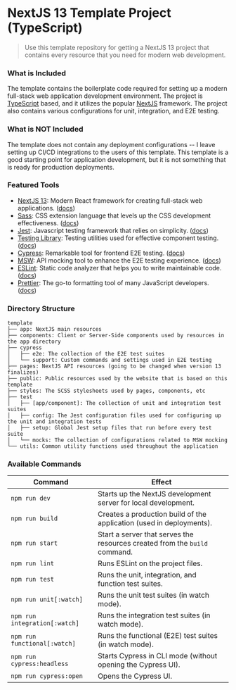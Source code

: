 # NextJS 13 Template Project (TypeScript)

> Use this template repository for getting a NextJS 13 project that contains every resource that you need
> for modern web development.

### What is Included

The template contains the boilerplate code required for setting up a modern full-stack web application development environment.
The project is [TypeScript][typescript] based, and it utilizes the popular [NextJS][nextjs] framework. The project also contains various
configurations for unit, integration, and E2E testing.

### What is NOT Included

The template does not contain any deployment configurations -- I leave setting up CI/CD integrations to the users of this template.
This template is a good starting point for application development, but it is not something that is ready for production deployments.

### Featured Tools

- [NextJS 13][nextjs]: Modern React framework for creating full-stack web applications. ([docs][nextjs-docs])
- [Sass][sass]: CSS extension language that levels up the CSS development effectiveness. ([docs][sass-docs])
- [Jest][jest]: Javascript testing framework that relies on simplicity. ([docs][jest-docs])
- [Testing Library][testing-library]: Testing utilities used for effective component testing. ([docs][testing-library-docs])
- [Cypress][cypress]: Remarkable tool for frontend E2E testing. ([docs][cypress-docs])
- [MSW][msw]: API mocking tool to enhance the E2E testing experience. ([docs][msw-docs])
- [ESLint][eslint]: Static code analyzer that helps you to write maintainable code. ([docs][eslint-docs])
- [Prettier][prettier]: The go-to formatting tool of many JavaScript developers. ([docs][prettier-docs])

### Directory Structure

```
template
├── app: NextJS main resources
├── components: Client or Server-Side components used by resources in the app directory
├── cypress
│   ├── e2e: The collection of the E2E test suites
│   └── support: Custom commands and settings used in E2E testing
├── pages: NextJS API resources (going to be changed when version 13 finalizes)
├── public: Public resources used by the website that is based on this template
├── styles: The SCSS stylesheets used by pages, components, etc
├── test
│   ├── [app/component]: The collection of unit and integration test suites
│   ├── config: The Jest configuration files used for configuring up the unit and integration tests
│   ├── setup: Global Jest setup files that run before every test suite
│   └── mocks: The collection of configurations related to MSW mocking
└── utils: Common utility functions used throughout the application
```

### Available Commands

| Command                       | Effect                                                                     |
|-------------------------------|----------------------------------------------------------------------------|
| `npm run dev`                 | Starts up the NextJS development server for local development.             |
| `npm run build`               | Creates a production build of the application (used in deployments).       |
| `npm run start`               | Start a server that serves the resources created from the `build` command. |
| `npm run lint`                | Runs ESLint on the project files.                                          |
| `npm run test`                | Runs the unit, integration, and function test suites.                      |
| `npm run unit[:watch]`        | Runs the unit test suites (in watch mode).                                 |
| `npm run integration[:watch]` | Runs the integration test suites (in watch mode).                          |
| `npm run functional[:watch]`  | Runs the functional (E2E) test suites (in watch mode).                     |
| `npm run cypress:headless`    | Starts Cypress in CLI mode (without opening the Cypress UI).               |
| `npm run cypress:open`        | Opens the Cypress UI.                                                      |


[typescript]: https://www.typescriptlang.org/
[nextjs]: https://nextjs.org/
[nextjs-docs]: https://beta.nextjs.org/docs
[sass]: https://sass-lang.com/
[sass-docs]: https://sass-lang.com/documentation/
[jest]: https://jestjs.io/
[jest-docs]: https://jestjs.io/docs/getting-started
[testing-library]: https://testing-library.com/
[testing-library-docs]: https://testing-library.com/docs/
[cypress]: https://www.cypress.io/
[cypress-docs]: https://docs.cypress.io/guides/overview/why-cypress
[msw]: https://mswjs.io/
[msw-docs]: https://mswjs.io/docs/
[eslint]: https://eslint.org/
[eslint-docs]: https://eslint.org/docs/latest/
[prettier]: https://prettier.io/
[prettier-docs]: https://prettier.io/docs/en/index.html
